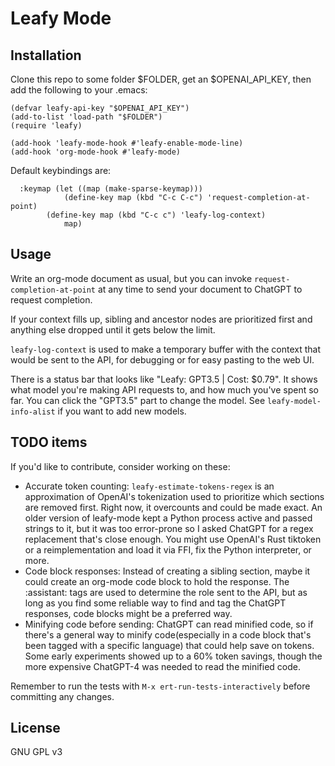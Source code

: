 # Leafy Mode
## Installation

Clone this repo to some folder $FOLDER, get an $OPENAI_API_KEY, then add the following to your .emacs:

```elisp
(defvar leafy-api-key "$OPENAI_API_KEY")
(add-to-list 'load-path "$FOLDER")
(require 'leafy)

(add-hook 'leafy-mode-hook #'leafy-enable-mode-line)
(add-hook 'org-mode-hook #'leafy-mode)
```

Default keybindings are:

```elisp
  :keymap (let ((map (make-sparse-keymap)))
            (define-key map (kbd "C-c C-c") 'request-completion-at-point)
	    (define-key map (kbd "C-c c") 'leafy-log-context)
            map)
```

## Usage

Write an org-mode document as usual, but you can invoke `request-completion-at-point` at any time to send your document to ChatGPT to request completion.

If your context fills up, sibling and ancestor nodes are prioritized first and anything else dropped until it gets below the limit.

`leafy-log-context` is used to make a temporary buffer with the context that would be sent to the API, for debugging or for easy pasting to the web UI.

There is a status bar that looks like "Leafy: GPT3.5 | Cost: $0.79". It shows what model you're making API requests to, and how much you've spent so far. You can click the "GPT3.5" part to change the model. See `leafy-model-info-alist` if you want to add new models.

## TODO items
If you'd like to contribute, consider working on these:

* Accurate token counting: `leafy-estimate-tokens-regex` is an approximation of OpenAI's tokenization used to prioritize which sections are removed first. Right now, it overcounts and could be made exact. An older version of leafy-mode kept a Python process active and passed strings to it, but it was too error-prone so I asked ChatGPT for a regex replacement that's close enough. You might use OpenAI's Rust tiktoken or a reimplementation and load it via FFI, fix the Python interpreter, or more.
* Code block responses: Instead of creating a sibling section, maybe it could create an org-mode code block to hold the response. The :assistant: tags are used to determine the role sent to the API, but as long as you find some reliable way to find and tag the ChatGPT responses, code blocks might be a preferred way.
* Minifying code before sending: ChatGPT can read minified code, so if there's a general way to minify code(especially in a code block that's been tagged with a specific language) that could help save on tokens. Some early experiments showed up to a 60% token savings, though the more expensive ChatGPT-4 was needed to read the minified code.

Remember to run the tests with `M-x ert-run-tests-interactively` before committing any changes.

## License

GNU GPL v3